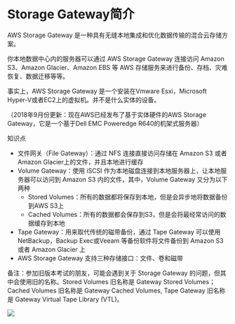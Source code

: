 # Storage Gateway简介
AWS Storage Gateway 是一种具有无缝本地集成和优化数据传输的混合云存储方案。

你本地数据中心内的服务器可以通过 AWS Storage Gateway 连接访问 Amazon S3、Amazon Glacier、Amazon EBS 等 AWS 存储服务来进行备份、存档、灾难恢复、数据迁移等等。

事实上，AWS Storage Gateway 是一个安装在Vmware Esxi，Microsoft Hyper-V或者EC2上的虚拟机。并不是什么实体的设备。

（2018年9月份更新：现在AWS已经发布了基于实体硬件的AWS Storage Gateway，它是一个基于Dell EMC Poweredge R640的机架式服务器）

知识点
- 文件网关（File Gateway）：通过 NFS 连接直接访问存储在 Amazon S3 或者 Amazon Glacier上的文件，并且本地进行缓存
- Volume Gateway：使用 iSCSI 作为本地磁盘连接到本地服务器上，让本地服务器可以访问到 Amazon S3 内的文件，其中，Volume Gateway 又分为以下两种
  - Stored Volumes：所有的数据都将保存到本地，但是会异步地将数据备份到AWS S3上
  - Cached Volumes：所有的数据都会保存到S3，但是会将最经常访问的数据缓存到本地
- Tape Gateway：用来取代传统的磁带备份，通过 Tape Gateway 可以使用NetBackup，Backup Exec或Veeam 等备份软件将文件备份到 Amazon S3 或者 Amazon Glacier 上
- AWS Storage Gateway 支持三种存储接口：文件、卷和磁带

备注：参加旧版本考试的朋友，可能会遇到关于 Storage Gateway 的问题，但其中会使用旧的名称。Stored Volumes 旧名称是 Gateway Stored Volumes；Cached Volumes 旧名称是 Gateway Cached Volumes, Tape Gateway 旧名称是 Gateway Virtual Tape Library (VTL)。

![](https://i.loli.net/2019/06/16/5d0604fc49f9f96817.png)
